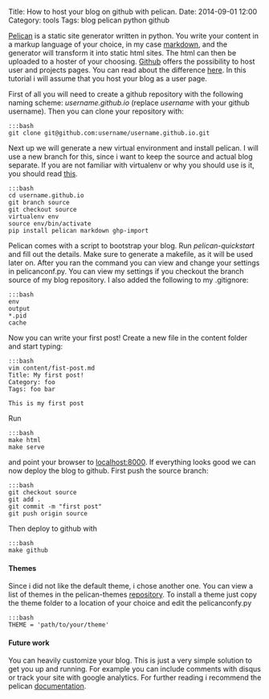 ﻿Title: How to host your blog on github with pelican.
Date: 2014-09-01 12:00
Category: tools
Tags: blog pelican python github

[Pelican](https://getpelican.com) is a static site generator written in python. You write your content in a markup language of your choice, in my case [markdown](http://en.wikipedia.org/wiki/Markdown), and the generator will transform it into static html sites. The html can then be uploaded to a hoster of your choosing. [Github](https://github.com) offers the possibility to host user and projects pages. You can read about the difference [here](https://help.github.com/articles/user-organization-and-project-pages). In this tutorial i will assume that you host your blog as a user page.

First of all  you will need to create a github repository with the following naming scheme: *username.github.io* (replace *username* with your github username). Then you can clone your repository with:

    :::bash
    git clone git@github.com:username/username.github.io.git

Next up we will generate a new virtual environment and install pelican. I will use a new branch for this, since i want to keep the source and actual blog separate. If you are not familiar with virtualenv or why you should use is it, you should read [this](http://www.dabapps.com/blog/introduction-to-pip-and-virtualenv-python/).

    :::bash
    cd username.github.io
    git branch source
    git checkout source
    virtualenv env
    source env/bin/activate
    pip install pelican markdown ghp-import

Pelican comes with a script to bootstrap your blog. Run *pelican-quickstart* and fill out the details. Make sure to generate a makefile, as it will be used later on. After you ran the command you can view and change your settings in pelicanconf.py. You can view my settings if you checkout the branch source of my blog repository. I also added the following to my .gitignore:

    :::bash
    env
    output
    *.pid
    cache

Now you can write your first post! Create a new file in the content folder and start typing:

    :::bash
    vim content/fist-post.md
    Title: My first post!
    Category: foo
    Tags: foo bar

    This is my first post

Run 

    :::bash
    make html
    make serve

and point your browser to [localhost:8000](http://localhost:8000). If everything looks good we can now deploy the blog to github. First push the source branch:

    :::bash
    git checkout source
    git add .
    git commit -m "first post"
    git push origin source

Then deploy to github with

    :::bash
    make github

#### Themes
Since i did not like the default theme, i chose another one. You can view a list of themes in the pelican-themes [repository](https://github.com/getpelican/pelican-themes). To install a theme just copy the theme folder to a location of your choice and edit the pelicanconfy.py

    :::bash
    THEME = 'path/to/your/theme'

#### Future work
You can heavily customize your blog. This is just a very simple solution to get you up and running. For example you can include comments with disqus or track your site with google analytics. For further reading i recommend the pelican [documentation](http://docs.getpelican.com/en/3.4.0/).
